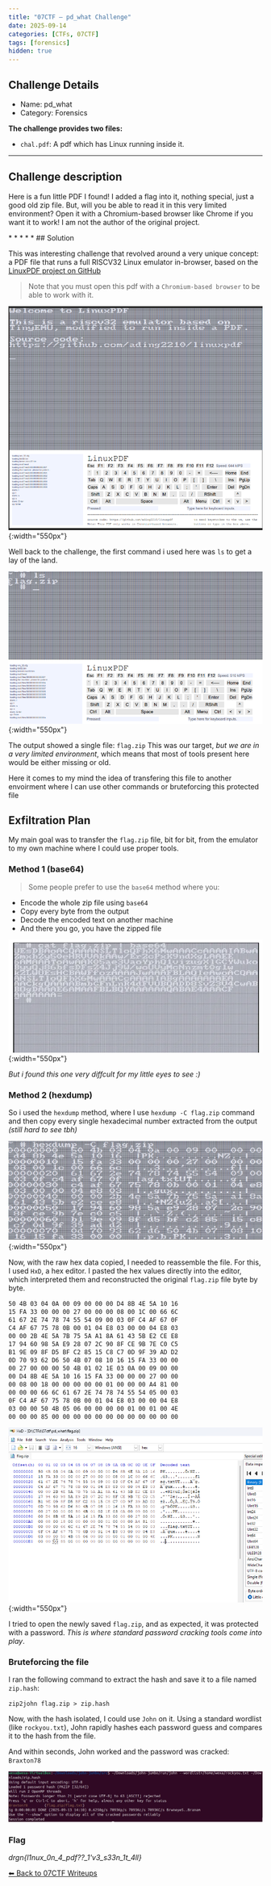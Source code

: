 ```yaml
---
title: "07CTF – pd_what Challenge"
date: 2025-09-14
categories: [CTFs, 07CTF]
tags: [forensics]
hidden: true
---
```

## Challenge Details
-   Name: pd_what
-   Category: Forensics

**The challenge provides two files:**
-   `chal.pdf`: A pdf which has Linux running inside it.
* * * * *
## Challenge description
<p style="font-size:14px;">
Here is a fun little PDF I found! I added a flag into it, nothing special, just a good old zip file. But, will you be able to read it in this very limited environment? Open it with a Chromium-based browser like Chrome if you want it to work! I am not the author of the original project.
</p>
* * * * *
## Solution

This was interesting challenge that revolved around a very unique concept: a PDF file that runs a full RISCV32 Linux emulator in-browser, 
based on the [LinuxPDF project on GitHub](https://github.com/ading2210/linuxpdf) 

> Note that you must open this pdf with a `Chromium-based browser` to be able to work with it.

![](/assets/img/07ctf/pd1.png){:width="550px"}

Well back to the challenge, the first command i used here was `ls` to get a lay of the land.

![](/assets/img/07ctf/pd2.png){:width="550px"}

The output showed a single file: `flag.zip` This was our target, *but we are in a very limited environment*, which means that most of tools present here would be either missing or old.

Here it comes to my mind the idea of transfering this file to another envoirment where I can use other commands or bruteforcing this protected file 

## Exfiltration Plan
My main goal was to transfer the `flag.zip` file, bit for bit, from the emulator to my own machine where I could use proper tools.

### Method 1 (base64)
> Some people prefer to use the `base64` method where you:
-   Encode the whole zip file using `base64`
-   Copy every byte from the output
-   Decode the encoded text on another machine
-   And there you go, you have the zipped file

![](/assets/img/07ctf/pd3.png){:width="550px"}

*But i found this one very diffcult for my little eyes to see :)*

### Method 2 (hexdump)
So i used the `hexdump` method, where I use `hexdump -C flag.zip` command and then copy every single hexadecimal number extracted from the output *(still hard to see tbh)*

![](/assets/img/07ctf/pd4.png){:width="550px"}

Now, with the raw hex data copied, I needed to reassemble the file. For this, I used `HxD`, a hex editor. I pasted the hex values directly into the editor, which interpreted them and reconstructed the original `flag.zip` file byte by byte.

```
50 4B 03 04 0A 00 09 00 00 00 D4 8B 4E 5A 10 16 
15 FA 33 00 00 00 27 00 00 00 08 00 1C 00 66 6C 
61 67 2E 74 78 74 55 54 09 00 03 0F C4 AF 67 0F 
C4 AF 67 75 78 0B 00 01 04 E8 03 00 00 04 E8 03 
00 00 2B 4E 5A 7B 75 5A A1 8A 61 43 5B E2 CE E8 
17 94 60 98 5A E9 28 07 2C 90 8F CE 9B 7E C0 C5 
B1 9E 09 8F D5 BF C2 85 15 C8 C7 0D 9F 39 AD D2 
0D 70 93 62 D6 50 4B 07 08 10 16 15 FA 33 00 00 
00 27 00 00 00 50 4B 01 02 1E 03 0A 00 09 00 00 
00 D4 8B 4E 5A 10 16 15 FA 33 00 00 00 27 00 00 
00 08 00 18 00 00 00 00 00 01 00 00 00 A4 81 00 
00 00 00 66 6C 61 67 2E 74 78 74 55 54 05 00 03 
0F C4 AF 67 75 78 0B 00 01 04 E8 03 00 00 04 E8 
03 00 00 50 4B 05 06 00 00 00 00 01 00 01 00 4E 
00 00 00 85 00 00 00 00 00 00 00 00 00 00 00 00
```

![](/assets/img/07ctf/pd5.png){:width="550px"}

I tried to open the newly saved `flag.zip`, and as expected, it was protected with a password. *This is where standard password cracking tools come into play*.

### Bruteforcing the file

I ran the following command to extract the hash and save it to a file named `zip.hash`:
```
zip2john flag.zip > zip.hash
```

Now, with the hash isolated, I could use `John` on it. Using a standard wordlist (like `rockyou.txt`), John rapidly hashes each password guess and compares it to the hash from the file.

And within seconds, John worked and the password was cracked: `Braxton78`

![](/assets/img/07ctf/pd6.png)

### Flag

*drgn{l1nux_0n_4_pdf??_1'v3_s33n_1t_4ll}*

[⬅ Back to 07CTF Writeups](/posts/07CTF-writeups/)
